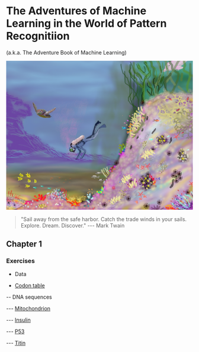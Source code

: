 # The Adventures of Machine Learning in the World of Pattern Recognitiion 
(a.k.a. The Adventure Book of Machine Learning)

![Main Cover Image](https://github.com/tatpongkatanyukul/AdventureBook/blob/main/deep_learning2b.png)

> "Sail away from the safe harbor. Catch the trade winds in your sails. Explore. Dream. Discover." 
--- Mark Twain

## Chapter 1

### Exercises
- Data

- [Codon table](https://github.com/tatpongkatanyukul/AdventureBook/blob/main/codons.txt)

-- DNA sequences

--- [Mitochondrion](https://github.com/tatpongkatanyukul/AdventureBook/blob/main/homo_sapiens_mitochondrion.txt)

--- [Insulin](https://github.com/tatpongkatanyukul/AdventureBook/blob/main/homo_sapiens_insulin.txt)

--- [P53](https://github.com/tatpongkatanyukul/AdventureBook/blob/main/homo_sapiens_p53.txt)

--- [Titin](https://github.com/tatpongkatanyukul/AdventureBook/blob/main/homo_sapiens_titin.txt)


